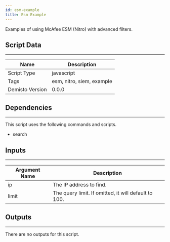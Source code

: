 ```yaml
---
id: esm-example
title: Esm Example
---
```


Examples of using McAfee ESM (Nitro) with advanced filters.

## Script Data
---

| **Name** | **Description** |
| --- | --- |
| Script Type | javascript |
| Tags | esm, nitro, siem, example |
| Demisto Version | 0.0.0 |

## Dependencies
---
This script uses the following commands and scripts.
* search

## Inputs
---

| **Argument Name** | **Description** |
| --- | --- |
| ip | The IP address to find. |
| limit | The query limit. If omitted, it will default to 100. |

## Outputs
---
There are no outputs for this script.
